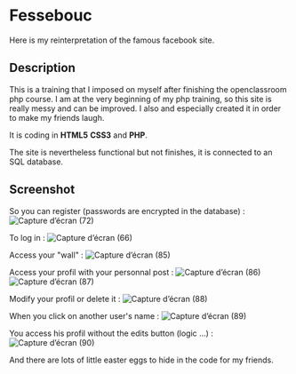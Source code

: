 # Fessebouc

Here is my reinterpretation of the famous facebook site. 

## Description

This is a training that I imposed on myself after finishing the openclassroom php course. 
I am at the very beginning of my php training, so this site is really messy and can be improved.
I also and especially created it in order to make my friends laugh.

It is coding in **HTML5** **CSS3** and **PHP**.

The site is nevertheless functional but not finishes, it is connected to an SQL database.

## Screenshot 

So you can register (passwords are encrypted in the database) :
![Capture d’écran (72)](https://user-images.githubusercontent.com/51136036/119128315-ccfb8200-ba35-11eb-98f7-be4f6f50f3d0.png)

To log in :
![Capture d’écran (66)](https://user-images.githubusercontent.com/51136036/119127952-4e064980-ba35-11eb-855a-4b20c66fbb78.png)

Access your "wall" :
![Capture d’écran (85)](https://user-images.githubusercontent.com/51136036/119128863-7cd0ef80-ba36-11eb-96d8-a5ace4f0a0b6.png)

Access your profil with your personnal post :
![Capture d’écran (86)](https://user-images.githubusercontent.com/51136036/119129886-cc63eb00-ba37-11eb-9964-08016febdb14.png)
![Capture d’écran (87)](https://user-images.githubusercontent.com/51136036/119130000-eb627d00-ba37-11eb-895e-e13490c6d6f2.png)

Modify your profil or delete it :
![Capture d’écran (88)](https://user-images.githubusercontent.com/51136036/119130176-22389300-ba38-11eb-8264-a64bb79be61e.png)

When you click on another user's name :
![Capture d’écran (89)](https://user-images.githubusercontent.com/51136036/119130575-b145ab00-ba38-11eb-9c0d-1e539bf311d6.png)

You access his profil without the edits button (logic ...) :
![Capture d’écran (90)](https://user-images.githubusercontent.com/51136036/119130884-17323280-ba39-11eb-8173-693a93de565a.png)

And there are lots of little easter eggs to hide in the code for my friends.
